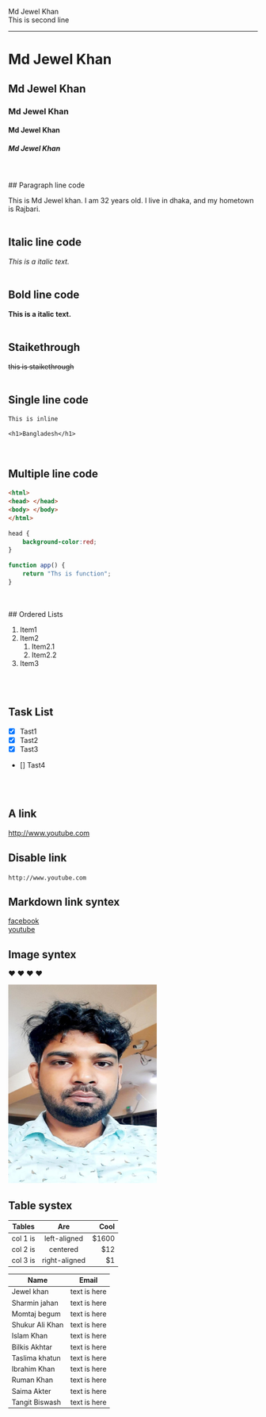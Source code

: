
<!-- markdown tutorial -->
Md Jewel Khan  
This is second line

---

# Md Jewel Khan
## Md Jewel Khan
### Md Jewel Khan
#### Md Jewel Khan
##### Md Jewel Khan
<br>
<br>
## Paragraph line code

This is Md Jewel khan. I am 32 years old. I live in dhaka, and my hometown is Rajbari.
<br>
<br>
## Italic line code

_This is a italic text._
<br>
<br>
## Bold line code

__This is a italic text.__
<br>
<br>
## Staikethrough

~~this is staikethrough~~
<br>
<br>  
## Single line code

```
This is inline
```

```
<h1>Bangladesh</h1>
```
<br>

## Multiple line code

```html
<html>
<head> </head>
<body> </body>
</html>
```


```css
head {
    background-color:red;
}
```

```javascript
function app() {
    return "Ths is function";
}

```
<br>
<br>
## Ordered Lists

1. Item1
2. Item2
   1. Item2.1
   2. Item2.2
3. Item3

<br>
<br>

## Task List

- [x] Tast1
- [x] Tast2
- [x] Tast3
- [] Tast4

<br>
<br>

## A link

http://www.youtube.com

## Disable link

`http://www.youtube.com`

## Markdown link syntex

[facebook](facebooklink)  
[youtube](youtubelink)





<!-- all link is here -->

[youtubelink]:  http://www.youtube.com
[facebooklink]: http://www.facebook.com            


## Image syntex

<!-- ![profile](./img/b.jpeg) -->
❤️
❤️
❤️
❤️

<img src="./img/b.jpeg" height="400"  width= "300">

<br/>

## Table systex

| Tables   |      Are      |  Cool |
|----------|:-------------:|------:|
| col 1 is |  left-aligned | $1600 |
| col 2 is |    centered   |   $12 |
| col 3 is | right-aligned |    $1 |

|Name|Email|
|---|---|
|Jewel khan|text is here|
|Sharmin jahan|text is here|
|Momtaj begum|text is here|
|Shukur Ali Khan|text is here|
|Islam Khan|text is here|
|Bilkis Akhtar|text is here|
|Taslima khatun|text is here|
|Ibrahim Khan|text is here|
|Ruman Khan|text is here|
|Saima Akter|text is here|
|Tangit Biswash|text is here|



